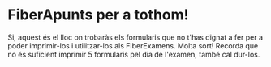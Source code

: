 # FiberApunts per a tothom!
Si, aquest és el lloc on trobaràs els formularis que no t'has dignat a fer per a poder imprimir-los i utilitzar-los als FiberExamens. Molta sort!
Recorda que no és suficient imprimir 5 formularis pel dia de l'examen, també cal dur-los.
